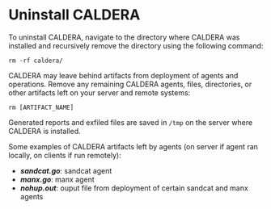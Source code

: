 Uninstall CALDERA
=================

To uninstall CALDERA, navigate to the directory where CALDERA was installed and recursively remove the directory using the following command: 
```
rm -rf caldera/
```

CALDERA may leave behind artifacts from deployment of agents and operations. Remove any remaining CALDERA agents, files, directories, or other artifacts left on your server and remote systems:
```
rm [ARTIFACT_NAME]
```

Generated reports and exfiled files are saved in ```/tmp``` on the server where CALDERA is installed.

Some examples of CALDERA artifacts left by agents (on server if agent ran locally, on clients if run remotely):
* **_sandcat.go_**: sandcat agent
* **_manx.go_**: manx agent 
* **_nohup.out_**: ouput file from deployment of certain sandcat and manx agents
